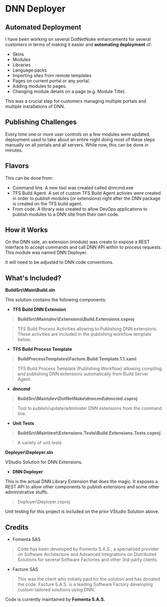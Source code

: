 # DNN Deployer #

## Automated Deployment ##

I have been working on several DotNetNuke enhancements for several customers in terms of making it easier and **automating deployment** of:

- Skins
- Modules
- Libraries
- Language packs
- Importing sites from remote templates
- Pages on current portal or any portal.
- Adding modules to pages.
- Changing module details on a page (e.g. Module Title).
 
This was a crucial step for customers managing multiple portals and multiple installations of DNN. 

## Publishing Challenges ##

Every time one or more user controls on a few modules were updated, deployment used to take about an entire night doing most of these steps manually on all portals and all servers. While now, this can be done in minutes.

## Flavors ##

This can be done from:

- Command line. A new tool was created called dnncmd.exe
- TFS Build Agent. A set of custom TFS Build Agent activies were created in order to publish modules (or extensions) right after the DNN package is created on the TFS build agent.
- From code. A library was created to allow DevOps applications to publish modules to a DNN site from their own code.

## How it Works ##

On the DNN side, an extension (module) was create to expose a REST interface to accept commands and call DNN API within to process requests. This module was named DNN Deployer.

It will need to be adjusted to DNN code conventions.

## What's Included? ##

**BuildSrc\Main\Build.sln**

This solution contains the following components:


- **TFS Build DNN Extension**

> **BuildSrc\Main\dev\Extensions\Build.Extensions.csproj**

> TFS Build Process Activities allowing to Publishing DNN extensions. These activities are included in the publishing workflow template below.

- **TFS Build Process Template**

> **BuildProcessTemplates\Facture.Build.Template.1.1.xaml**

> TFS Build Process Template (Publishing Workflow) allowing compiling and publishing DNN extensions automatically from Build Server Agent.

- **dnncmd**

> **BuildSrc\Main\dev\DotNetNuke\dnncmd\dnncmd.csproj**

> Tool to publish/update/administer DNN extensions from the command line.

- **Unit Tests**

> **BuildSrc\Main\test\Extensions.Tests\Build.Extensions.Tests.csproj**

> A variety of unit tests

**Deployer\Deployer.sln**

VStudio Solution for DNN Extensions.

- **DNN Deployer**

This is the actual DNN Library Extension that does the magic. It exposes a REST API to allow other components to publish extensions and some other administrative stuffs.

> Deployer\Deployer.csproj

Unit testing for this project is included on the prior VStudio Solution above.

## Credits ##
- Fomenta SAS
>Code has been developed by Fomenta S.A.S., a specialized provider on Software Architecture and Advanced Integrations on Distributed Solutions for several Software Factories and other 3rd-party clients.

- Facture SAS
> This was the client who initially paid for the solution and has donated the code. Facture S.A.S. is a leading Software Factory developing custom-tailored solutions using DNN.  

Code is currently maintained by **Fomenta S.A.S.**